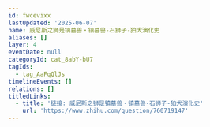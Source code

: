 ```yaml
---
id: fwcevixx
lastUpdated: '2025-06-07'
name: 威尼斯之狮是镇墓兽・镇墓兽-石狮子-狛犬演化史
aliases: []
layer: 4
eventDate: null
categoryId: cat_8abY-bU7
tagIds:
  - tag_AaFqQlJs
timelineEvents: []
relations: []
titledLinks:
  - title: '链接: 威尼斯之狮是镇墓兽・镇墓兽-石狮子-狛犬演化史'
    url: 'https://www.zhihu.com/question/760719147'
---
```


